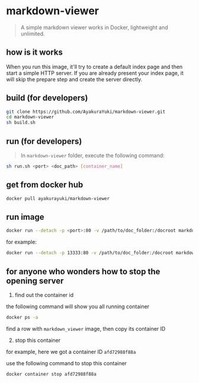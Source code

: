 # markdown-viewer

> A simple markdown viewer works in Docker, lightweight and unlimited.

## how is it works

When you run this image, it'll try to create a default index page and then start a simple HTTP server. If you are already present your index page, it will skip the prepare step and create the server directly.

## build (for developers)

```bash
git clone https://github.com/AyakuraYuki/markdown-viewer.git
cd markdown-viewer
sh build.sh
```

## run (for developers)

> In `markdown-viewer` folder, execute the following command:

```bash
sh run.sh <port> <doc_path> [container_name]
```

## get from docker hub

```bash
docker pull ayakurayuki/markdown-viewer
```

## run image

```bash
docker run --detach -p <port>:80 -v /path/to/doc_folder:/docroot markdown_viewer
```

for example:

```bash
docker run --detach -p 13333:80 -v /path/to/doc_folder:/docroot markdown_viewer
```

## for anyone who wonders how to stop the opening server

1. find out the container id

the following command will show you all running container

```bash
docker ps -a
```

find a row with `markdown_viewer` image, then copy its container ID

2. stop this container

for example, here we got a container ID `afd72988f88a`

use the following command to stop this container

```bash
docker container stop afd72988f88a
```
